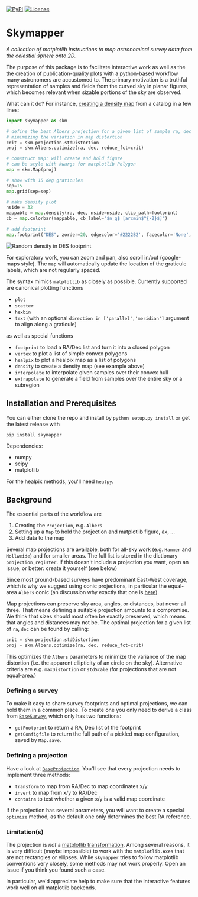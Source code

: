 [![PyPI](https://img.shields.io/pypi/v/skymapper.svg)](https://pypi.python.org/pypi/skymapper/)
[![License](https://img.shields.io/github/license/pmelchior/skymapper.svg)](https://github.com/pmelchior/skymapper/blob/master/LICENSE.md)

# Skymapper

*A collection of matplotlib instructions to map astronomical survey data from the celestial sphere onto 2D.*

The purpose of this package is to facilitate interactive work as well as the the creation of publication-quality plots with a python-based workflow many astronomers are accustomed to. The primary motivation is a truthful representation of samples and fields from the curved sky in planar figures, which becomes relevant when sizable portions of the sky are observed.

What can it do? For instance, [creating a density map](examples/example1.py) from a catalog in a few lines:

```python
import skymapper as skm

# define the best Albers projection for a given list of sample ra, dec
# minimizing the variation in map distortion
crit = skm.projection.stdDistortion
proj = skm.Albers.optimize(ra, dec, reduce_fct=crit)

# construct map: will create and hold figure
# can be style with kwargs for matplotlib Polygon
map = skm.Map(proj)

# show with 15 deg graticules
sep=15
map.grid(sep=sep)

# make density plot
nside = 32
mappable = map.density(ra, dec, nside=nside, clip_path=footprint)
cb = map.colorbar(mappable, cb_label="$n_g$ [arcmin$^{-2}$]")

# add footprint
map.footprint("DES", zorder=20, edgecolor='#2222B2', facecolor='None', lw=1)
```

![Random density in DES footprint](https://github.com/pmelchior/skymapper/raw/master/examples/example1.png)

For exploratory work, you can zoom and pan, also scroll in/out (google-maps style). The `map` will automatically update the location of the graticule labels, which are not regularly spaced.

The syntax mimics `matplotlib` as closely as possible. Currently supported are canonical plotting functions

* `plot`
* `scatter`
* `hexbin`
* `text` (with an optional `direction in ['parallel','meridian']` argument to align along a graticule)

as well as special functions

* `footprint` to load a RA/Dec list and turn it into a closed polygon
* `vertex` to plot a list of simple convex polygons
* `healpix` to plot a healpix map as a list of polygons
* `density` to create a density map (see example above)
* `interpolate` to interpolate given samples over their convex hull
* `extrapolate` to generate a field from samples over the entire sky or a subregion 

## Installation and Prerequisites

You can either clone the repo and install by `python setup.py install` or get the latest release with

```
pip install skymapper
```

Dependencies:

* numpy
* scipy
* matplotlib

For the healpix methods, you'll need `healpy`.

## Background

The essential parts of the workflow are

1. Creating the `Projection`, e.g. `Albers`
2. Setting up a `Map` to hold the projection and matplotlib figure, ax, ...
3. Add data to the map

Several map projections are available, both for all-sky work (e.g. `Hammer` and `Mollweide`) and for smaller areas. The full list is stored in the dictionary `projection_register`. If this doesn't include a projection you want, open an issue, or better: create it yourself (see below)

Since most ground-based surveys have predominant East-West coverage, which is why we suggest using conic projections, in particular the equal-area `Albers` conic (an discussion why exactly that one is [here](http://pmelchior.net/blog/map-projections-for-surveys.html)).

Map projections can preserve sky area, angles, or distances, but never all three. That means defining a suitable projection amounts to a compromise. We think that sizes should most often be exactly preserved, which means that angles and distances may not be. The optimal projection for a given list of `ra`, `dec` can be found by calling:


```python
crit = skm.projection.stdDistortion
proj = skm.Albers.optimize(ra, dec, reduce_fct=crit)
```

This optimizes the `Albers` parameters to minimize the variance of the map distortion (i.e. the apparent ellipticity of an circle on the sky). Alternative criteria are e.g. `maxDistortion` or `stdScale` (for projections that are not equal-area.)

### Defining a survey

To make it easy to share survey footprints and optimal projections, we can hold them in a common place. To create one you only need to derive a class from [`BaseSurvey`](skymapper/survey/__init__.py), which only has two functions:

* `getFootprint` to return a RA, Dec list of the footprint
* `getConfigfile` to return the full path of a pickled map configuration, saved by `Map.save`. 

### Defining a projection

Have a look at [`BaseProjection`](skymapper/projection.py). You'll see that every projection needs to implement three methods: 

* `transform` to map from RA/Dec to map coordinates x/y
* `invert` to map from x/y to RA/Dec
* `contains` to test whether a given x/y is a valid map coordinate

If the projection has several parameters, you will want to create a special `optimize` method, as the default one only determines the best RA reference.

### Limitation(s)

The projection is *not* a [matplotlib transformation](http://matplotlib.org/users/transforms_tutorial.html). Among several reasons, it is very difficult (maybe impossible) to work with the `matplotlib.Axes` that are not rectangles or ellipses. While `skymapper` tries to follow matplotlib conventions very closely, some methods may not work properly. Open an issue if you think you found such a case.

In particular, we'd appreciate help to make sure that the interactive features work well on all matplotlib backends.